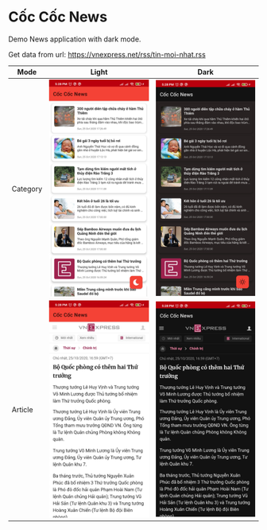 # Cốc Cốc News
Demo News application with dark mode.

Get data from url: https://vnexpress.net/rss/tin-moi-nhat.rss

Mode | Light | Dark
--- | --- | ---
Category | ![alt text](assets/category_light.jpg) | ![alt text](assets/category_dark.jpg)
Article | ![alt text](assets/article_light.jpg) | ![alt text](assets/article_dark.jpg)